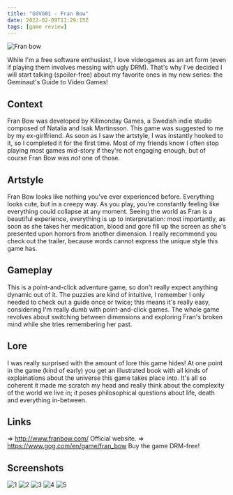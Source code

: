 ```yaml
---
title: "GGVG01 - Fran Bow"
date: 2022-02-09T11:29:15Z
tags: [game review]
---
```


![Fran bow](/ggvg01/a.png)

While I'm a free software enthusiast, I love videogames as an art form (even if playing them involves messing with ugly DRM). That's why I've decided I will start talking (spoiler-free) about my favorite ones in my new series: the Geminaut's Guide to Video Games!

## Context
Fran Bow was developed by Killmonday Games, a Swedish indie studio composed of Natalia and Isak Martinsson.
This game was suggested to me by my ex-girlfriend. As soon as I saw the artstyle, I was instantly hooked to it, so I completed it for the first time. Most of my friends know I often stop playing most games mid-story if they're not engaging enough, but of course Fran Bow was _not_ one of those.

## Artstyle
Fran Bow looks like nothing you've ever experienced before. Everything looks cute, but in a creepy way. As you play, you're constantly feeling like everything could collapse at any moment.
Seeing the world as Fran is a beautiful experience, everything is up to interpretation: most importantly, as soon as she takes her medication, blood and gore fill up the screen as she's presented upon horrors from another dimension.
I really recommend you check out the trailer, because words cannot express the unique style this game has.

## Gameplay
This is a point-and-click adventure game, so don't really expect anything dynamic out of it. The puzzles are kind of intuitive, I remember I only needed to check out a guide once or twice; this means it's really easy, considering I'm really dumb with point-and-click games.
The whole game revolves about switching between dimensions and exploring Fran's broken mind while she tries remembering her past.

## Lore
I was really surprised with the amount of lore this game hides! At one point in the game (kind of early) you get an illustrated book with all kinds of explainations about the universe this game takes place into.
It's all so coherent it made me scratch my head and really think about the complexity of the world we live in; it poses philosophical questions about life, death and everything in-between.

## Links
=> http://www.franbow.com/ Official website.
=> https://www.gog.com/en/game/fran_bow Buy the game DRM-free!

## Screenshots
![1](/ggvg01/b.png)
![2](/ggvg01/c.png)
![3](/ggvg01/d.png)
![4](/ggvg01/e.png)
![5](/ggvg01/f.png)
